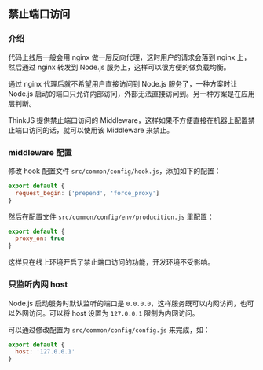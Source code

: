 ## 禁止端口访问


### 介绍

代码上线后一般会用 nginx 做一层反向代理，这时用户的请求会落到 nginx 上，然后通过 nginx 转发到 Node.js 服务上，这样可以很方便的做负载均衡。

通过 nginx 代理后就不希望用户直接访问到 Node.js 服务了，一种方案时让 Node.js 启动的端口只允许内部访问，外部无法直接访问到。另一种方案是在应用层判断。

ThinkJS 提供禁止端口访问的 Middleware，这样如果不方便直接在机器上配置禁止端口访问的话，就可以使用该 Middleware 来禁止。

### middleware 配置

修改 hook 配置文件 `src/common/config/hook.js`，添加如下的配置：

```js
export default {
  request_begin: ['prepend', 'force_proxy']
}
```

然后在配置文件 `src/common/config/env/producition.js` 里配置：

```js
export default {
  proxy_on: true
}
```

这样只在线上环境开启了禁止端口访问的功能，开发环境不受影响。

### 只监听内网 host

Node.js 启动服务时默认监听的端口是 `0.0.0.0`，这样服务既可以内网访问，也可以外网访问。可以将 host 设置为 `127.0.0.1` 限制为内网访问。

可以通过修改配置为 `src/common/config/config.js` 来完成，如：

```js
export default {
  host: '127.0.0.1'
}
```